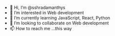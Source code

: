 - 👋 Hi, I’m @sshradamanthys
- 👀 I’m interested in Web development 
- 🌱 I’m currently learning JavaScript, React, Python
- 💞️ I’m looking to collaborate on Web development
- 📫 How to reach me ...this way

<!---
sshradamanthys/sshradamanthys is a ✨ special ✨ repository because its `README.md` (this file) appears on your GitHub profile.
You can click the Preview link to take a look at your changes.
--->
